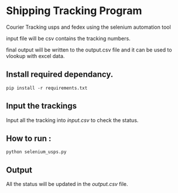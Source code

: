 # Shipping Tracking Program 
Courier Tracking usps and fedex using the selenium automation tool 

input file will be csv contains the tracking numbers. 

final output will be written to the output.csv file and it can be used to vlookup with excel data. 



## Install required dependancy. 
`pip install -r requirements.txt`

## Input the trackings
Input all the tracking into *input.csv* to check the status. 

## How to run : 
`python selenium_usps.py`

## Output
All the status will be updated in the *output.csv* file. 

